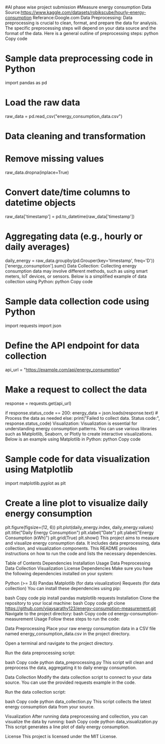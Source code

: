 #AI phase wise project submission
#Measure energy consumption
Data Source:https://www.kaggle.com/datasets/robikscube/hourly-energy-consumption
Referance:Google.com
Data Preprocessing:
Data preprocessing is crucial to clean, format, and prepare the data for analysis. The specific preprocessing steps will depend on your data source and the format of the data. Here is a general outline of preprocessing steps:
python
Copy code
# Sample data preprocessing code in Python
import pandas as pd

# Load the raw data
raw_data = pd.read_csv("energy_consumption_data.csv")

# Data cleaning and transformation
# Remove missing values
raw_data.dropna(inplace=True)

# Convert date/time columns to datetime objects
raw_data['timestamp'] = pd.to_datetime(raw_data['timestamp'])

# Aggregating data (e.g., hourly or daily averages)
daily_energy = raw_data.groupby(pd.Grouper(key='timestamp', freq='D'))['energy_consumption'].sum()
Data Collection:
Collecting energy consumption data may involve different methods, such as using smart meters, IoT devices, or sensors. Below is a simplified example of data collection using Python:
python
Copy code
# Sample data collection code using Python
import requests
import json

# Define the API endpoint for data collection
api_url = "https://example.com/api/energy_consumption"

# Make a request to collect the data
response = requests.get(api_url)

if response.status_code == 200:
    energy_data = json.loads(response.text)
    # Process the data as needed
else:
    print("Failed to collect data. Status code:", response.status_code)
Visualization:
Visualization is essential for understanding energy consumption patterns. You can use various libraries such as Matplotlib, Seaborn, or Plotly to create interactive visualizations. Below is an example using Matplotlib in Python:
python
Copy code
# Sample code for data visualization using Matplotlib
import matplotlib.pyplot as plt

# Create a line plot to visualize daily energy consumption
plt.figure(figsize=(12, 6))
plt.plot(daily_energy.index, daily_energy.values)
plt.title("Daily Energy Consumption")
plt.xlabel("Date")
plt.ylabel("Energy Consumption (kWh)")
plt.grid(True)
plt.show()
This project aims to measure and visualize energy consumption data. It includes data preprocessing, data collection, and visualization components. This README provides instructions on how to run the code and lists the necessary dependencies.

Table of Contents
Dependencies
Installation
Usage
Data Preprocessing
Data Collection
Visualization
License
Dependencies
Make sure you have the following dependencies installed on your system:

Python (>= 3.6)
Pandas
Matplotlib (for data visualization)
Requests (for data collection)
You can install these dependencies using pip:

bash
Copy code
pip install pandas matplotlib requests
Installation
Clone the repository to your local machine:
bash
Copy code
git clone https://github.com/vijaysarathy123/energy-consumption-measurement.git
Navigate to the project directory:
bash
Copy code
cd energy-consumption-measurement
Usage
Follow these steps to run the code:

Data Preprocessing
Place your raw energy consumption data in a CSV file named energy_consumption_data.csv in the project directory.

Open a terminal and navigate to the project directory.

Run the data preprocessing script:

bash
Copy code
python data_preprocessing.py
This script will clean and preprocess the data, aggregating it to daily energy consumption.

Data Collection
Modify the data collection script to connect to your data source. You can use the provided requests example in the code.

Run the data collection script:

bash
Copy code
python data_collection.py
This script collects the latest energy consumption data from your source.

Visualization
After running data preprocessing and collection, you can visualize the data by running:
bash
Copy code
python data_visualization.py
This script generates a line plot of daily energy consumption.

License
This project is licensed under the MIT License.


